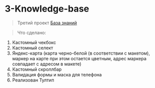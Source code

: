 # 3-Knowledge-base

> Третий проект <a href="https://www.figma.com/file/NxwBBM65jdwyCnI3aM2AE5/Cld?type=design&node-id=406480-4006&mode=design&t=q5CYZch3AEVuz3uY-0](https://www.figma.com/file/KvHDEJ5VEjFR7uAyezZM0L/%D0%91%D0%B0%D0%B7%D0%B0-%D0%B7%D0%BD%D0%B0%D0%BD%D0%B8%D0%B9---%D0%B4%D0%BE%D0%BC%D0%B0%D1%88%D0%BD%D0%B5%D0%B5-%D0%B7%D0%B0%D0%B4%D0%B0%D0%BD%D0%B8%D0%B5?type=design&node-id=0-1&mode=design&t=MHwxkuOLwwFjzrjR-0)https://www.figma.com/file/KvHDEJ5VEjFR7uAyezZM0L/%D0%91%D0%B0%D0%B7%D0%B0-%D0%B7%D0%BD%D0%B0%D0%BD%D0%B8%D0%B9---%D0%B4%D0%BE%D0%BC%D0%B0%D1%88%D0%BD%D0%B5%D0%B5-%D0%B7%D0%B0%D0%B4%D0%B0%D0%BD%D0%B8%D0%B5?type=design&node-id=0-1&mode=design&t=MHwxkuOLwwFjzrjR-0" target="_blank">База знаний</a>

> Что сделано:

1. Кастомный чекбокс
2. Кастомный селект
3. Яндекс-карта (карта черно-белой (в соответствии с макетом),  маркер на карте при этом остается цветным, адрес маркера совпадает с адресом в макете)
4. Кастомный скроллбар
5. Валидация формы и маска для телефона
6. Реализован Тултип
